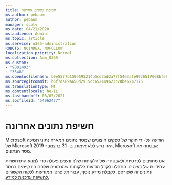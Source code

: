 ```yaml
---
title: חשיפת נתונים אחרונה
ms.author: pebaum
author: pebaum
manager: scotv
ms.date: 04/21/2020
ms.audience: Admin
ms.topic: article
ms.service: o365-administration
ROBOTS: NOINDEX, NOFOLLOW
localization_priority: Normal
ms.collection: Adm_O365
ms.custom:
- "9001493"
- "3548"
ms.openlocfilehash: b0e5577b159e695214b5cd3ad2a77f54e3afe9926517068bfe9a90e475dfc491
ms.sourcegitcommit: b5f7da89a650d2915dc652449623c78be6247175
ms.translationtype: MT
ms.contentlocale: he-IL
ms.lasthandoff: 08/05/2021
ms.locfileid: "54062477"
---
```

# <a name="recent-data-exposure"></a>חשיפת נתונים אחרונה

Microsoft הודעה על-ידי חוקר של ספקים חיצוניים שמסד נתונים המארח נתוני תמיכה של Microsoft היה נגיש ללא אימות. ב- 31 בדצמבר 2019, Microsoft אבטחה את מסד הנתונים.

אנו מחויבים לפרטיות ולאבטחה של הלקוחות שלנו ונענים פעולה כדי למנוע התרחשויות עתידיות של בעיה זו. התחלנו לקבל הודעות ללקוחות שהנתונים שלהם היו קיימים במסד נתונים זה שפורסם. לקבלת מידע נוסף, עבור אל [פרטי המודעות ללקוח הקשורים לחשיפה עדכנית למידע.](https://aka.ms/privacyinfo)
